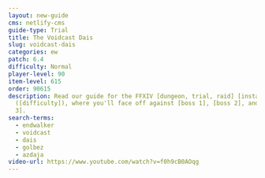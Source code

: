 ```yaml
---
layout: new-guide
cms: netlify-cms
guide-type: Trial
title: The Voidcast Dais
slug: voidcast-dais
categories: ew
patch: 6.4
difficulty: Normal
player-level: 90
item-level: 615
order: 90615
description: Read our guide for the FFXIV [dungeon, trial, raid] [instance name]
  ([difficulty]), where you'll face off against [boss 1], [boss 2], and [boss
  3].
search-terms:
  - endwalker
  - voidcast
  - dais
  - golbez
  - azdaja
video-url: https://www.youtube.com/watch?v=f0h9cB0AOqg
---
```

